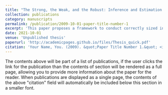 ```yaml
---
title: "The Strong, the Weak, and the Robust: Inference and Estimation in Weakly Identified Panel Binary Dependent Variable Models"
collection: publications
category: manuscripts
permalink: /publication/2009-10-01-paper-title-number-1
excerpt: 'This paper proposes a framework to conduct correctly sized inference in weakly identified models in the panel data setting with a binary dependent variable.'
date: 2021-10-01
venue: 'Unpublished thesis'
paperurl: 'http://academicpages.github.io/files/Thesis_quick.pdf'
citation: 'Your Name, You. (2009). &quot;Paper Title Number 1.&quot; <i>Journal 1</i>. 1(1).'
---
```

The contents above will be part of a list of publications, if the user clicks the link for the publication than the contents of section will be rendered as a full page, allowing you to provide more information about the paper for the reader. When publications are displayed as a single page, the contents of the above "citation" field will automatically be included below this section in a smaller font.
